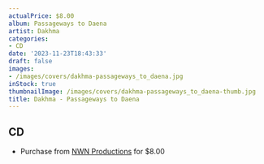```yaml
---
actualPrice: $8.00
album: Passageways to Daena
artist: Dakhma
categories:
- CD
date: '2023-11-23T18:43:33'
draft: false
images:
- /images/covers/dakhma-passageways_to_daena.jpg
inStock: true
thumbnailImage: /images/covers/dakhma-passageways_to_daena-thumb.jpg
title: Dakhma - Passageways to Daena
---
```


## CD
* Purchase from [NWN Productions](http://shop.nwnprod.com/index.php?route=product/product&path=93&product_id=6976&sort=pd.name&order=ASC) for $8.00
